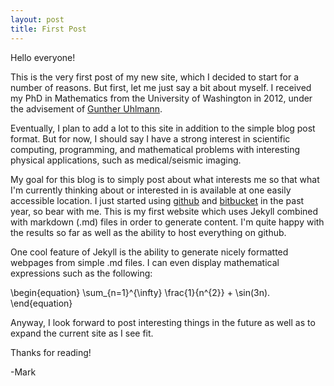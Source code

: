 ```yaml
---
layout: post
title: First Post
---
```


Hello everyone!

This is the very first post of my new site, which I decided to start for a number of reasons. But first, let me just say a bit about myself. I received my PhD in Mathematics from the University of Washington in 2012, under the advisement of [Gunther Uhlmann](http://www.math.washington.edu/~gunther). 

Eventually, I plan to add a lot to this site in addition to the simple blog post format. But for now, I should say I have a strong interest in scientific computing, programming, and mathematical problems with interesting physical applications, such as medical/seismic imaging.

My goal for this blog is to simply post about what interests me so that what I'm currently thinking about or interested in is available at one easily accessible location. I just started using [github](http://www.github.com) and [bitbucket](http://www.bitbucket.org) in the past year, so bear with me. This is my first website which uses Jekyll combined with markdown (.md) files in order to generate content. I'm quite happy with the results so far as well as the ability to host everything on github.

One cool feature of Jekyll is the ability to generate nicely formatted webpages from simple .md files. I can even display mathematical expressions such as the following:

\begin{equation}
\sum_{n=1}^{\infty} \frac{1}{n^{2}} + \sin(3n).
\end{equation}

Anyway, I look forward to post interesting things in the future as well as to expand the current site as I see fit.

Thanks for reading!

-Mark
